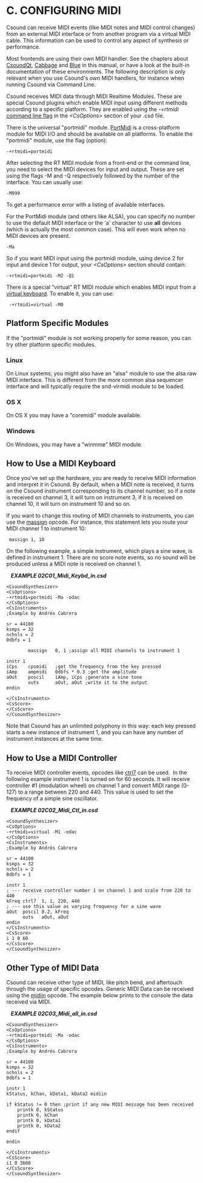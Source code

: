 C. CONFIGURING MIDI
===================

Csound can receive MIDI events (like MIDI notes and MIDI control
changes) from an external MIDI interface or from another program via a
virtual MIDI cable. This information can be used to control any aspect
of synthesis or performance.

Most frontends are using their own MIDI handler. See the chapters about
[CsoundQt](csoundqt "BLUE"), [Cabbage](cabbage "BLUE") and
[Blue](blue "BLUE") in this manual, or have a look at the built-in
documentation of these environments. The following description is only
relevant when you use Csound\'s own MIDI handlers, for instance when
running Csound via Command Line.

Csound receives MIDI data through MIDI Realtime Modules. These are
special Csound plugins which enable MIDI input using different methods
according to a specific platform. They are enabled using the *-+rtmidi*
[command line
flag](http://csound.github.io/docs/manual/html/CommandFlagsCategory.html "BLUE")
in the *\<CsOptions\>* section of your .csd file.

There is the universal \"portmidi\" module.
[PortMidi](http://portmedia.sourceforge.net/ "BLUE") is a cross-platform
module for MIDI I/O and should be available on all platforms. To enable
the \"portmidi\" module, use the flag (option):

    -+rtmidi=portmidi

After selecting the RT MIDI module from a front-end or the command line,
you need to select the MIDI devices for input and output. These are set
using the flags -M and -Q respectively followed by the number of the
interface. You can usually use:

    -M999

To get a performance error with a listing of available interfaces.

For the PortMidi module (and others like ALSA), you can specify no
number to use the default MIDI interface or the \'a\' character to use
**all** devices (which is actually the most common case). This will even
work when no MIDI devices are present.

    -Ma

So if you want MIDI input using the portmidi module, using device 2 for
input and device 1 for output, your *\<CsOptions\>* section should
contain:

    -+rtmidi=portmidi -M2 -Q1

There is a special \"virtual\" RT MIDI module which enables MIDI input
from a [virtual
keyboard](http://csound.github.io/docs/manual/html/MidiTop.html#MidiVirtual "BLUE").
To enable it, you can use:

     -+rtmidi=virtual -M0

Platform Specific Modules
-------------------------

If the \"portmidi\" module is not working properly for some reason, you
can try other platform specific modules.

### Linux

On Linux systems, you might also have an \"alsa\" module to use the alsa
raw MIDI interface. This is different from the more common alsa
sequencer interface and will typically require the snd-virmidi module to
be loaded.

### OS X

On OS X you may have a \"coremidi\" module available.

### Windows

On Windows, you may have a \"winmme\" MIDI module.

How to Use a MIDI Keyboard
--------------------------

Once you\'ve set up the hardware, you are ready to receive MIDI
information and interpret it in Csound. By default, when a MIDI note is
received, it turns on the Csound instrument corresponding to its channel
number, so if a note is received on channel 3, it will turn on
instrument 3, if it is received on channel 10, it will turn on
instrument 10 and so on.

If you want to change this routing of MIDI channels to instruments, you
can use the
[massign](http://csound.github.io/docs/manual/html/massign.html "BLUE")
opcode. For instance, this statement lets you route your MIDI channel 1
to instrument 10:

     massign 1, 10

On the following example, a simple instrument, which plays a sine wave,
is defined in instrument 1. There are no score note events, so no sound
will be produced unless a MIDI note is received on channel 1.

   ***EXAMPLE 02C01\_Midi\_Keybd\_in.csd***

    <CsoundSynthesizer>
    <CsOptions>
    -+rtmidi=portmidi -Ma -odac
    </CsOptions>
    <CsInstruments>
    ;Example by Andrés Cabrera

    sr = 44100
    ksmps = 32
    nchnls = 2
    0dbfs = 1

            massign   0, 1 ;assign all MIDI channels to instrument 1

    instr 1
    iCps    cpsmidi   ;get the frequency from the key pressed
    iAmp    ampmidi   0dbfs * 0.3 ;get the amplitude
    aOut    poscil    iAmp, iCps ;generate a sine tone
            outs      aOut, aOut ;write it to the output
    endin

    </CsInstruments>
    <CsScore>
    </CsScore>
    </CsoundSynthesizer>

Note that Csound has an unlimited polyphony in this way: each key
pressed starts a new instance of instrument 1, and you can have any
number of instrument instances at the same time.

How to Use a MIDI Controller
----------------------------

To receive MIDI controller events, opcodes like
[ctrl7](http://csound.github.io/docs/manual/html/ctrl7.html "BLUE") can
be used.  In the following example instrument 1 is turned on for 60
seconds. It will receive controller \#1 (modulation wheel) on channel 1
and convert MIDI range (0-127) to a range between 220 and 440. This
value is used to set the frequency of a simple sine oscillator.

   ***EXAMPLE 02C02\_Midi\_Ctl\_in.csd***

    <CsoundSynthesizer>
    <CsOptions>
    -+rtmidi=virtual -M1 -odac
    </CsOptions>
    <CsInstruments>
    ;Example by Andrés Cabrera

    sr = 44100
    ksmps = 32
    nchnls = 2
    0dbfs = 1

    instr 1
    ; --- receive controller number 1 on channel 1 and scale from 220 to 440
    kFreq ctrl7  1, 1, 220, 440
    ; --- use this value as varying frequency for a sine wave
    aOut  poscil 0.2, kFreq
          outs   aOut, aOut
    endin
    </CsInstruments>
    <CsScore>
    i 1 0 60
    </CsScore>
    </CsoundSynthesizer>

Other Type of MIDI Data
-----------------------

Csound can receive other type of MIDI, like pitch bend, and aftertouch
through the usage of specific opcodes. Generic MIDI Data can be received
using the
[midiin](http://csound.github.io/docs/manual/html/midiin.html "BLUE")
opcode. The example below prints to the console the data received via
MIDI.

   ***EXAMPLE 02C03\_Midi\_all\_in.csd***

    <CsoundSynthesizer>
    <CsOptions>
    -+rtmidi=portmidi -Ma -odac
    </CsOptions>
    <CsInstruments>
    ;Example by Andrés Cabrera

    sr = 44100
    ksmps = 32
    nchnls = 2
    0dbfs = 1

    instr 1
    kStatus, kChan, kData1, kData2 midiin

    if kStatus != 0 then ;print if any new MIDI message has been received
        printk 0, kStatus
        printk 0, kChan
        printk 0, kData1
        printk 0, kData2
    endif

    endin

    </CsInstruments>
    <CsScore>
    i1 0 3600
    </CsScore>
    </CsoundSynthesizer>
